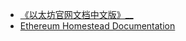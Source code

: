 * [《以太坊官网文档中文版》__](http://book.8btc.com/books/6/ethereum/_book/what-ethereum.html)
* [Ethereum Homestead Documentation](http://www.ethdocs.org/en/latest/index.html)